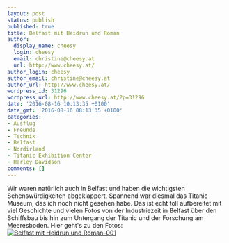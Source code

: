 ```yaml
---
layout: post
status: publish
published: true
title: Belfast mit Heidrun und Roman
author:
  display_name: cheesy
  login: cheesy
  email: christine@cheesy.at
  url: http://www.cheesy.at/
author_login: cheesy
author_email: christine@cheesy.at
author_url: http://www.cheesy.at/
wordpress_id: 31296
wordpress_url: http://www.cheesy.at/?p=31296
date: '2016-08-16 10:13:35 +0100'
date_gmt: '2016-08-16 08:13:35 +0100'
categories:
- Ausflug
- Freunde
- Technik
- Belfast
- Nordirland
- Titanic Exhibition Center
- Harley Davidson
comments: []
---
```

Wir waren natürlich auch in Belfast und haben die wichtigsten Sehenswürdigkeiten abgeklappert. Spannend war diesmal das Titanic Museum, das ich noch nicht gesehen habe. Das ist echt toll aufbereitet mit viel Geschichte und vielen Fotos von der Industriezeit in Belfast über den Schiffsbau bis hin zum Untergang der Titanic und der Forschung am Meeresboden.
Hier geht's zu den Fotos:
[![Belfast mit Heidrun und Roman-001](http://www.cheesy.at/wp-content/uploads/Belfast-mit-Heidrun-und-Roman-001.jpg)](http://www.cheesy.at/fotos/sonstiges/leben-in-belfast/belfast-harley-shop-und-titanic-ausstellung/)
